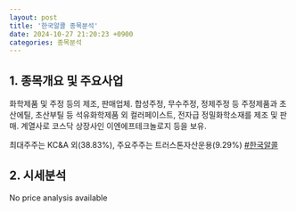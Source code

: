 ```yaml
---
layout: post
title: '한국알콜 종목분석'
date: 2024-10-27 21:20:23 +0900
categories: 종목분석
---
```


## 1. 종목개요 및 주요사업

화학제품 및 주정 등의 제조, 판매업체. 합성주정, 무수주정, 정제주정 등 주정제품과 초산에틸, 초산부틸 등 석유화학제품 외 컬러페이스트, 전자급 정밀화학소재를 제조 및 판매. 계열사로 코스닥 상장사인 이엔에프테크놀로지 등을 보유.

최대주주는 KC&A 외(38.83%), 주요주주는 트러스톤자산운용(9.29%)
[#한국알콜](#)

## 2. 시세분석

No price analysis available
